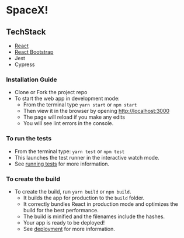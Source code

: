 # SpaceX!

## TechStack 
- [React](https://github.com/facebook/create-react-app)
- [React Bootstrap](https://react-bootstrap.github.io/getting-started/introduction/)
- Jest
- Cypress

### Installation Guide 
- Clone or Fork the project repo
- To start the web app in development mode: 
  - From the terminal type `yarn start` or `npm start`
  - Then view it in the browser by opening [http://localhost:3000](http://localhost:3000)
  - The page will reload if you make any edits
  - You will see lint errors in the console. <br />
  
### To run the tests
  - From the terminal type: `yarn test` or `npm test`
  - This launches the test runner in the interactive watch mode. 
  - See [running tests](https://facebook.github.io/create-react-app/docs/running-tests) for more information. <br />

### To create the build
- To create the build, run `yarn build` or `npm build`. 
  - It builds the app for production to the `build` folder. 
  - It correctly bundles React in production mode and optimizes the build for the best performance.
  - The build is minified and the filenames include the hashes.
  - Your app is ready to be deployed!
  - See [deployment](https://facebook.github.io/create-react-app/docs/deployment) for more information. <br />
